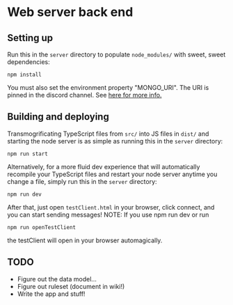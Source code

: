 # Web server back end

## Setting up
Run this in the `server` directory to populate `node_modules/` with sweet, sweet dependencies:
```
npm install
```

You must also set the environment property "MONGO_URI". The URI is pinned in the discord channel. See [here for more info.](https://nodejs.org/api/process.html#process_process_env)

## Building and deploying

Transmogrificating TypeScript files from `src/` into JS files in `dist/` and starting the node server is as simple as running this in the `server` directory:
```
npm run start
```

Alternatively, for a more fluid dev experience that will automatically recompile your TypeScript files and restart your node server anytime you change a file, simply run this in the `server` directory:
```
npm run dev
```

After that, just open `testClient.html` in your browser, click connect, and you can start sending messages!
NOTE: If you use npm run dev or run
```
npm run openTestClient
```
the testClient will open in your browser automagically.

## TODO
- Figure out the data model...
- Figure out ruleset (document in wiki!)
- Write the app and stuff!
